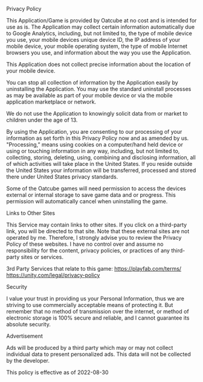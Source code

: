 Privacy Policy

This Application/Game is provided by Oatcube at no cost and is intended for use as is. The Application may collect certain information automatically due to Google Analytics, including, but not limited to, the type of mobile device you use, your mobile devices unique device ID, the IP address of your mobile device, your mobile operating system, the type of mobile Internet browsers you use, and information about the way you use the Application. 

This Application does not collect precise information about the location of your mobile device. 

You can stop all collection of information by the Application easily by uninstalling the Application. You may use the standard uninstall processes as may be available as part of your mobile device or via the mobile application marketplace or network.

We do not use the Application to knowingly solicit data from or market to children under the age of 13.

By using the Application, you are consenting to our processing of your information as set forth in this Privacy Policy now and as amended by us. "Processing,” means using cookies on a computer/hand held device or using or touching information in any way, including, but not limited to, collecting, storing, deleting, using, combining and disclosing information, all of which activities will take place in the United States. If you reside outside the United States your information will be transferred, processed and stored there under United States privacy standards.

Some of the Oatcube games will need permission to access the devices external or internal storage to save game data and or progress. This permission will automatically cancel when uninstalling the game.

Links to Other Sites

This Service may contain links to other sites. If you click on a third-party link, you will be directed to that site. Note that these external sites are not operated by me. Therefore, I strongly advise you to review the Privacy Policy of these websites. I have no control over and assume no responsibility for the content, privacy policies, or practices of any third-party sites or services. 

3rd Party Services that relate to this game:
https://playfab.com/terms/
https://unity.com/legal/privacy-policy

Security

I value your trust in providing us your Personal Information, thus we are striving to use commercially acceptable means of protecting it. But remember that no method of transmission over the internet, or method of electronic storage is 100% secure and reliable, and I cannot guarantee its absolute security.

Advertisement

Ads will be produced by a third party which may or may not collect individual data to present personalized ads. This data will not be collected by the developer.

This policy is effective as of 2022-08-30
